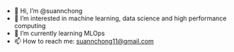 - 👋 Hi, I’m @suannchong
- 👀 I’m interested in machine learning, data science and high performance computing
- 🌱 I’m currently learning MLOps 
- 📫 How to reach me: suannchong11@gmail.com

<!---
suannchong/suannchong is a ✨ special ✨ repository because its `README.md` (this file) appears on your GitHub profile.
You can click the Preview link to take a look at your changes.
--->
